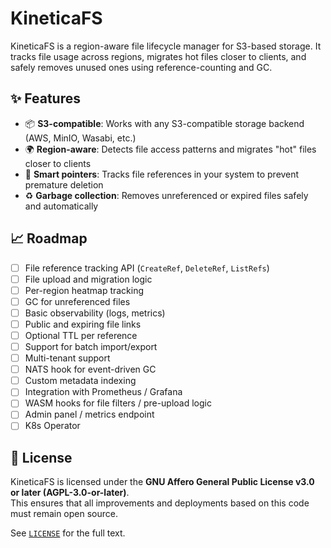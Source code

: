 # KineticaFS
KineticaFS is a region-aware file lifecycle manager for S3-based storage. It tracks file usage across regions, migrates hot files closer to clients, and safely removes unused ones using reference-counting and GC.


## ✨ Features

- 📦 **S3-compatible**: Works with any S3-compatible storage backend (AWS, MinIO, Wasabi, etc.)
- 🌍 **Region-aware**: Detects file access patterns and migrates "hot" files closer to clients
- 🧠 **Smart pointers**: Tracks file references in your system to prevent premature deletion
- ♻️ **Garbage collection**: Removes unreferenced or expired files safely and automatically


## 📈 Roadmap

- [ ] File reference tracking API (`CreateRef`, `DeleteRef`, `ListRefs`)
- [ ] File upload and migration logic
- [ ] Per-region heatmap tracking
- [ ] GC for unreferenced files
- [ ] Basic observability (logs, metrics)
- [ ] Public and expiring file links
- [ ] Optional TTL per reference
- [ ] Support for batch import/export
- [ ] Multi-tenant support
- [ ] NATS hook for event-driven GC
- [ ] Custom metadata indexing
- [ ] Integration with Prometheus / Grafana
- [ ] WASM hooks for file filters / pre-upload logic
- [ ] Admin panel / metrics endpoint
- [ ] K8s Operator

## 📜 License

KineticaFS is licensed under the **GNU Affero General Public License v3.0 or later (AGPL-3.0-or-later)**.  
This ensures that all improvements and deployments based on this code must remain open source.

See [`LICENSE`](./LICENSE) for the full text.
